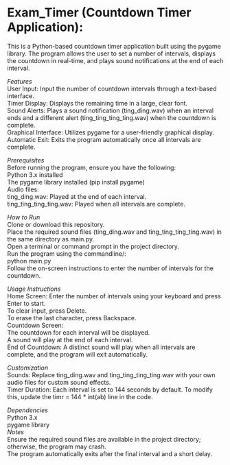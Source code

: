 # Exam_Timer (Countdown Timer Application):
This is a Python-based countdown timer application built using the pygame library. The program allows the user to set a number of intervals, displays the countdown in real-time, and plays sound notifications at the end of each interval.

_Features_ <br>
User Input: Input the number of countdown intervals through a text-based interface.<br>
Timer Display: Displays the remaining time in a large, clear font.<br>
Sound Alerts: Plays a sound notification (ting_ding.wav) when an interval ends and a different alert (ting_ting_ting_ting.wav) when the countdown is complete.<br>
Graphical Interface: Utilizes pygame for a user-friendly graphical display.<br>
Automatic Exit: Exits the program automatically once all intervals are complete.<br>

_Prerequisites_ <br>
Before running the program, ensure you have the following:<br>
Python 3.x installed<br>
The pygame library installed (pip install pygame)<br>
Audio files:<br>
ting_ding.wav: Played at the end of each interval.<br>
ting_ting_ting_ting.wav: Played when all intervals are complete.<br>  

_How to Run_ <br>
Clone or download this repository.<br>
Place the required sound files (ting_ding.wav and ting_ting_ting_ting.wav) in the same directory as main.py.<br>
Open a terminal or command prompt in the project directory.<br>
Run the program using the commandline/:<br>
python main.py<br>
Follow the on-screen instructions to enter the number of intervals for the countdown.<br>

_Usage Instructions_ <br>
Home Screen: Enter the number of intervals using your keyboard and press Enter to start.<br>
To clear input, press Delete.<br>
To erase the last character, press Backspace.<br>
Countdown Screen:<br>
The countdown for each interval will be displayed.<br>
A sound will play at the end of each interval.<br>
End of Countdown: A distinct sound will play when all intervals are complete, and the program will exit automatically.<br>

_Customization_ <br>
Sounds: Replace ting_ding.wav and ting_ting_ting_ting.wav with your own audio files for custom sound effects.<br>
Timer Duration: Each interval is set to 144 seconds by default. To modify this, update the timr = 144 * int(ab) line in the code.<br>

_Dependencies_ <br>
Python 3.x <br>
pygame library <br>
_Notes_ <br>
Ensure the required sound files are available in the project directory; otherwise, the program may crash.<br>
The program automatically exits after the final interval and a short delay.<br>

